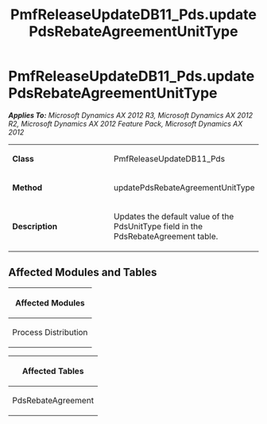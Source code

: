 ﻿---
title: PmfReleaseUpdateDB11_Pds.updatePdsRebateAgreementUnitType
TOCTitle: PmfReleaseUpdateDB11_Pds.updatePdsRebateAgreementUnitType
ms:assetid: c513357b-5338-e55a-31e4-1783d25b1322
ms:mtpsurl: https://msdn.microsoft.com/en-us/library/JJ719507(v=AX.60)
ms:contentKeyID: 49711075
ms.date: 05/18/2015
mtps_version: v=AX.60
---

# PmfReleaseUpdateDB11\_Pds.updatePdsRebateAgreementUnitType 


_**Applies To:** Microsoft Dynamics AX 2012 R3, Microsoft Dynamics AX 2012 R2, Microsoft Dynamics AX 2012 Feature Pack, Microsoft Dynamics AX 2012_

<table>
<colgroup>
<col style="width: 50%" />
<col style="width: 50%" />
</colgroup>
<tbody>
<tr class="odd">
<td><p><strong>Class</strong></p></td>
<td><p>PmfReleaseUpdateDB11_Pds</p></td>
</tr>
<tr class="even">
<td><p><strong>Method</strong></p></td>
<td><p>updatePdsRebateAgreementUnitType</p></td>
</tr>
<tr class="odd">
<td><p><strong>Description</strong></p></td>
<td><p>Updates the default value of the PdsUnitType field in the PdsRebateAgreement table.</p></td>
</tr>
</tbody>
</table>


## Affected Modules and Tables

<table>
<colgroup>
<col style="width: 100%" />
</colgroup>
<thead>
<tr class="header">
<th><p>Affected Modules</p></th>
</tr>
</thead>
<tbody>
<tr class="odd">
<td><p>Process Distribution</p></td>
</tr>
</tbody>
</table>


<table>
<colgroup>
<col style="width: 100%" />
</colgroup>
<thead>
<tr class="header">
<th><p>Affected Tables</p></th>
</tr>
</thead>
<tbody>
<tr class="odd">
<td><p>PdsRebateAgreement</p></td>
</tr>
</tbody>
</table>

  


